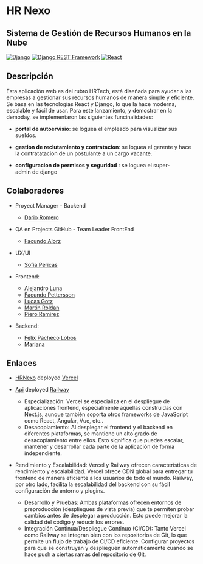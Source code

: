 # HR Nexo

## Sistema de Gestión de Recursos Humanos en la Nube

[![Django](https://img.shields.io/badge/Django-5.0.3-blue.svg)](https://www.djangoproject.com/)
[![Django REST Framework](https://img.shields.io/badge/Django%20REST%20Framework-v3.15.1-orange.svg)](https://www.django-rest-framework.org/)
[![React](https://img.shields.io/badge/React-18.2.0-blue.svg)](https://reactjs.org/)

## Descripción  

Esta aplicación web es del rubro HRTech, está diseñada para ayudar a las empresas a gestionar sus recursos humanos de manera simple y eficiente. Se basa en las tecnologías React y Django, lo que la hace moderna, escalable y fácil de usar.
Para este lanzamiento, y demostrar en la demoday, se implementaron las siguientes funcinalidades:

- **portal de autoervisio**:  se loguea el empleado para visualizar sus sueldos.

- **gestion de reclutamiento y contratacion**: se loguea el gerente y hace la contratatacion de un postulante a un cargo vacante.

- **configuracion de permisos y seguridad** : se loguea el super-admin de django

## Colaboradores

- Proyect Manager - Backend
     - [Dario Romero](https://www.linkedin.com/in/dario-ricardo-romero/)

- QA en Projects GitHub - Team Leader FrontEnd

  - [Facundo Alorz]()


- UX/UI
  - [Sofia Pericas]() 


- Frontend:

  - [Alejandro Luna]()
  - [Facundo Pettersson]()
  - [Lucas Gotz](https://www.linkedin.com/in/lucas-gotz-baliner/)
  - [Martin Roldan]()
  - [Piero Ramirez]()

- Backend:
  - [Felix Pacheco Lobos](https://www.linkedin.com/in/felix-pacheco-lobos/)
  - [Mariana ]()

## Enlaces

- [HRNexo](https://gestion-de-recursos-humanos-en-la-nube-facundodevs-projects.vercel.app/login)
  deployed [Vercel](https://vercel.com/)

- [Api](https://c17-67-t-python-production.up.railway.app/docs/v1/)
  deployed [Railway](https://railway.app/)
  
     - Especialización: Vercel se especializa en el despliegue de aplicaciones frontend, especialmente aquellas construidas con Next.js, aunque también soporta otros frameworks de JavaScript como React, Angular, Vue, etc..
     - Desacoplamiento: Al desplegar el frontend y el backend en diferentes plataformas, se mantiene un alto grado de desacoplamiento entre ellos. Esto significa que puedes escalar, mantener y desarrollar cada parte de la aplicación de forma independiente.
- Rendimiento y Escalabilidad: Vercel y Railway ofrecen características de rendimiento y escalabilidad. Vercel ofrece CDN global para entregar tu frontend de manera eficiente a los usuarios de todo el mundo. Railway, por otro lado, facilita la escalabilidad del backend con su fácil configuración de entorno y plugins.
     - Desarrollo y Pruebas: Ambas plataformas ofrecen entornos de preproducción (despliegues de vista previa) que te permiten probar cambios antes de desplegar a producción. Esto puede mejorar la calidad del código y reducir los errores.
     - Integración Continua/Despliegue Continuo (CI/CD): Tanto Vercel como Railway se integran bien con los repositorios de Git, lo que permite un flujo de trabajo de CI/CD eficiente. Configurar proyectos para que se construyan y desplieguen automáticamente cuando se hace push a ciertas ramas del repositorio de Git.
